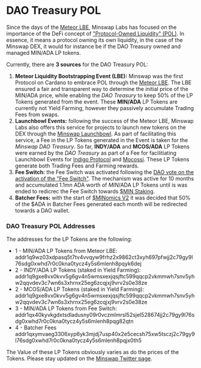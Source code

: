# DAO Treasury POL

Since the days of the [Meteor LBE](https://minswap-labs.medium.com/meteor-lbe-mainnet-launch-yield-farming-more-f73c6c2a8b37), Minswap Labs has focused on the importance of the DeFi concept of ["Protocol-Owned Liquidity" (POL)](https://thedefiant.io/what-is-defi-20/). In essence, it means a protocol owning its own liquidity, in the case of the Minswap DEX, it would for instance be if the DAO Treasury owned and managed MIN/ADA LP tokens.

Currently, there are **3 sources** for the DAO Treasury POL:

1. **Meteor Liquidity Bootstrapping Event (LBE):** Minswap was the first Protocol on Cardano to embrace POL through the [Meteor LBE](https://minswap-labs.medium.com/meteor-lbe-mainnet-launch-yield-farming-more-f73c6c2a8b37). The LBE ensured a fair and transparent way to determine the initial price of the MIN/ADA price, while enabling the _DAO Treasury_ to keep 50% of the LP Tokens generated from the event. These **MIN/ADA** LP Tokens are currently not Yield Farming, however they passively accumulate Trading Fees from swaps.
2. **Launchbowl Events:** following the success of the Meteor LBE, Minswap Labs also offers this service for projects to launch new tokens on the DEX through the [Minswap Launchbowl](https://minswap-labs.medium.com/introducing-the-minswap-launch-bowl-a5db8266345c). As part of facilitating this service, a Fee in the LP Tokens generated in the Event is taken for the _Minswap DAO Treasury_. So far, **INDY/ADA** and **MCOS/ADA** LP Tokens were earned by the _DAO Treasury_ as part of a Fee for facilitiating Launchbowl Events for [Indigo Protocol](https://twitter.com/Indigo\_protocol) and [Mocossi](https://twitter.com/officialmocossi). These LP Tokens generate both Trading Fees and Farming rewards.
3. **Fee Switch:** the Fee Switch was activated following the [DAO vote on the activation of the "Fee Switch"](https://app.minswap.org/gov/4c00218a32ede4de1991f869aeb878cb51829c2c87732aff797ec962422370f2). The mechanism was active for 10 months and accumulated 1.1mn ADA worth of $MIN/$ADA LP Tokens until is was ended to redicrec the Fee Switch towards [$MIN Staking](../min-token/usdmin-tokenomics/fee-switch.md).
4. **Batcher Fees:** with the start of [$MINomics V2](https://minswap-labs.medium.com/minomics-v2-51a96c0449a0) it was decided that 50% of the $ADA in Batcher Fees generated each month will be redirected towards a DAO wallet.

### DAO Treasury POL Addresses

The addresses for the LP Tokens are the following:

* 1 - MIN/ADA LP Tokens from Meteor LBE: addr1q9wz03xdpasq5t7tv4vvqyw9frhz2x9862ct3xyh697pfwjj2c79gy9l76sdg0xwhd7r0c0kna0tycz4y5s6mlenh8pqyk6dej
* 2 - INDY/ADA LP Tokens (staked in Yield Farming): addr1q9gxe8vx0kvv5g6gv4n5wmsxexjqsjftc599qqcp2vkmmwh7snv5yhw2qqvdev3c7wn6s3xhrnx25eg6zcqjxj9vrv2s0e38ze
* 2 - MCOS/ADA LP Tokens (staked in Yield Farming): addr1q9gxe8vx0kvv5g6gv4n5wmsxexjqsjftc599qqcp2vkmmwh7snv5yhw2qqvdev3c7wn6s3xhrnx25eg6zcqjxj9vrv2s0e38ze
* 3 - MIN/ADA LP Tokens from Fee Switch: addr1qx40kyvkgdxtsdladusny09r0vczmlmrsl52sjel528674jj2c79gy9l76sdg0xwhd7r0c0kna0tycz4y5s6mlenh8pqg82qtn
* 4 - Batcher Fees addr1qxymvaeg3306xyp6yk3mjdj7usp40x2e5cecsh75xw5tsczj2c79gy9l76sdg0xwhd7r0c0kna0tycz4y5s6mlenh8pqjx0th5

The Value of these LP Tokens obviously varies as do the prices of the Tokens. Please stay updated on the [Minswap Twitter page](https://twitter.com/MinswapDEX).
